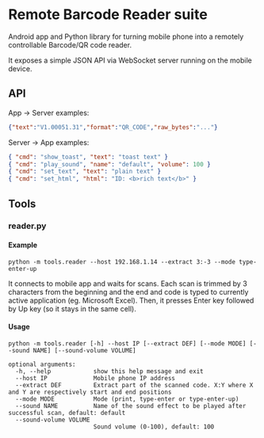 Remote Barcode Reader suite
=====

Android app and Python library for turning mobile phone into a remotely controllable Barcode/QR code reader.

It exposes a simple JSON API via WebSocket server running on the mobile device.

## API

App -> Server examples:

```json
{"text":"V1.00051.31","format":"QR_CODE","raw_bytes":"..."}
```

Server -> App examples:

```json lines
{ "cmd": "show_toast", "text": "toast text" }
{ "cmd": "play_sound", "name": "default", "volume": 100 }
{ "cmd": "set_text", "text": "plain text" }
{ "cmd": "set_html", "html": "ID: <b>rich text</b>" }
```

## Tools

### reader.py

#### Example

```shell
python -m tools.reader --host 192.168.1.14 --extract 3:-3 --mode type-enter-up
```

It connects to mobile app and waits for scans. Each scan is trimmed by 3 characters from the beginning and the end and code is typed to currently active application (eg. Microsoft Excel). Then, it presses Enter key followed by Up key (so it stays in the same cell).

#### Usage

```
python -m tools.reader [-h] --host IP [--extract DEF] [--mode MODE] [--sound NAME] [--sound-volume VOLUME]

optional arguments:
  -h, --help            show this help message and exit
  --host IP             Mobile phone IP address
  --extract DEF         Extract part of the scanned code. X:Y where X and Y are respectively start and end positions
  --mode MODE           Mode (print, type-enter or type-enter-up)
  --sound NAME          Name of the sound effect to be played after successful scan, default: default
  --sound-volume VOLUME
                        Sound volume (0-100), default: 100
```
